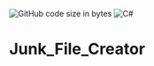 ![GitHub code size in bytes](https://img.shields.io/github/languages/code-size/Anthony-T-N//Junk_File_Creator)
![C#](https://img.shields.io/badge/Language-C%23-green)

# Junk_File_Creator
